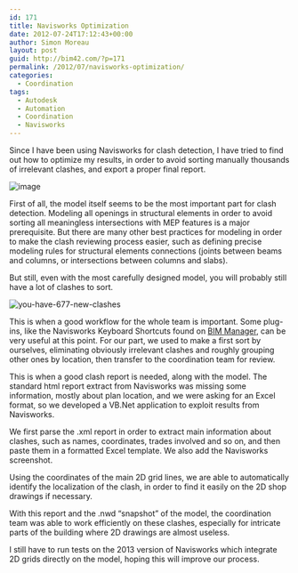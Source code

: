 ```yaml
---
id: 171
title: Navisworks Optimization
date: 2012-07-24T17:12:43+00:00
author: Simon Moreau
layout: post
guid: http://bim42.com/?p=171
permalink: /2012/07/navisworks-optimization/
categories:
  - Coordination
tags:
  - Autodesk
  - Automation
  - Coordination
  - Navisworks
---
```

Since I have been using Navisworks for clash detection, I have tried to find out how to optimize my results, in order to avoid sorting manually thousands of irrelevant clashes, and export a proper final report.

![image](http://bim42.com/wp-content/uploads/2012/07/image.png)

First of all, the model itself seems to be the most important part for clash detection. Modeling all openings in structural elements in order to avoid sorting all meaningless intersections with MEP features is a major prerequisite. But there are many other best practices for modeling in order to make the clash reviewing process easier, such as defining precise modeling rules for structural elements connections (joints between beams and columns, or intersections between columns and slabs).

But still, even with the most carefully designed model, you will probably still have a lot of clashes to sort.

![you-have-677-new-clashes](http://bim42.com/wp-content/uploads/2012/07/you-have-677-new-clashes.jpg)

This is when a good workflow for the whole team is important. Some plug-ins, like the Navisworks Keyboard Shortcuts found on [BIM Manager](http://bimmanager.blogspot.fr/2011/12/navisworks-keyboard-shortcuts-for.html), can be very useful at this point. For our part, we used to make a first sort by ourselves, eliminating obviously irrelevant clashes and roughly grouping other ones by location, then transfer to the coordination team for review.

This is when a good clash report is needed, along with the model. The standard html report extract from Navisworks was missing some information, mostly about plan location, and we were asking for an Excel format, so we developed a VB.Net application to exploit results from Navisworks.

We first parse the .xml report in order to extract main information about clashes, such as names, coordinates, trades involved and so on, and then paste them in a formatted Excel template. We also add the Navisworks screenshot.

Using the coordinates of the main 2D grid lines, we are able to automatically identify the localization of the clash, in order to find it easily on the 2D shop drawings if necessary.

With this report and the .nwd “snapshot” of the model, the coordination team was able to work efficiently on these clashes, especially for intricate parts of the building where 2D drawings are almost useless.

I still have to run tests on the 2013 version of Navisworks which integrate 2D grids directly on the model, hoping this will improve our process.